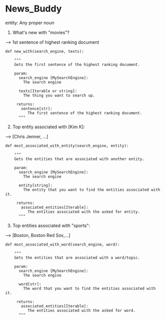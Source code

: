 # News_Buddy

entity: Any proper noun


1. What's new with "movies"?

  --> 1st sentence of highest ranking document
  ```
  def new_with(search_engine, texts):
  
      """
      Gets the first sentence of the highest ranking document.
      
      param:
        search_engine [MySearchEngine]:
          The search engine
          
        texts[Iterable or string]:
          The thing you want to search up.
          
       returns:
         sentence[str]:
            The first sentence of the highest ranking document.
        """              
  ```
 
2. Top entity associated with [Kim K]:

  --> [Chris Jenner, ...]
  
  ```
  def most_associated_with_entity(search_engine, entity):
  
      """
      Gets the entities that are associated with another entity. 
      
      param:
        search_engine [MySearchEngine]:
          The search engine
          
        entity[string]:
          The entity that you want to find the entities associated with it. 
          
       returns:
         associated_entities[Iterable]:
            The entities associated with the asked for entity. 
        """          
  ```
  
3. Top entities associated with "sports":

  --> [Boston, Boston Red Sox,...]
  
  ```
  def most_associated_with_word(search_engine, word):
  
      """
      Gets the entities that are associated with a word/topic. 
      
      param:
        search_engine [MySearchEngine]:
          The search engine
          
        word[str]:
          The word that you want to find the entities associated with it. 
          
       returns:
         associated_entities[Iterable]:
            The entities associated with the asked for word. 
        """          
  ```

